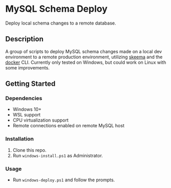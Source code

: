 # MySQL Schema Deploy

Deploy local schema changes to a remote database.

## Description

A group of scripts to deploy MySQL schema changes made on a local dev environment to a remote production environment, utilizing [skeema](https://www.skeema.io) and the [docker](https://www.docker.com/) CLI. Currently only tested on Windows, but could work on Linux with some improvements.

## Getting Started

### Dependencies

- Windows 10+
- WSL support
- CPU virtualization support
- Remote connections enabled on remote MySQL host

### Installation

1. Clone this repo.
2. Run `windows-install.ps1` as Administrator.

### Usage

- Run `windows-deploy.ps1` and follow the prompts.

